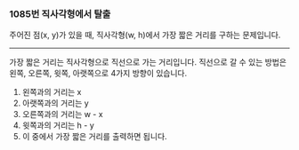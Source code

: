 ### 1085번 직사각형에서 탈출

주어진 점(x, y)가 있을 때, 직사각형(w, h)에서 가장 짧은 거리를 구하는 문제입니다.

---

가장 짧은 거리는 직사각형으로 직선으로 가는 거리입니다. 직선으로 갈 수 있는 방법은 왼쪽, 오른쪽, 윗쪽, 아랫쪽으로 4가지 방향이 있습니다.

1. 왼쪽과의 거리는 x
2. 아랫쪽과의 거리는 y
3. 오른쪽과의 거리는 w - x
4. 윗쪽과의 거리는 h - y
5. 이 중에서 가장 짧은 거리를 출력하면 됩니다.
